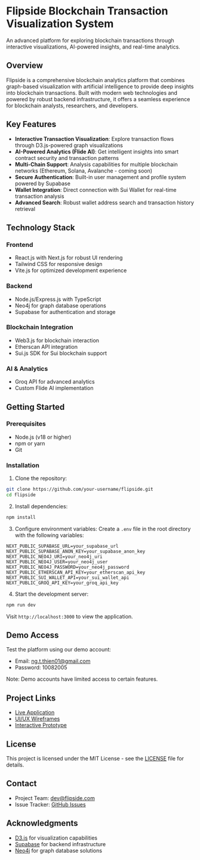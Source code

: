 # Flipside Blockchain Transaction Visualization System

An advanced platform for exploring blockchain transactions through interactive visualizations, AI-powered insights, and real-time analytics.

## Overview

Flipside is a comprehensive blockchain analytics platform that combines graph-based visualization with artificial intelligence to provide deep insights into blockchain transactions. Built with modern web technologies and powered by robust backend infrastructure, it offers a seamless experience for blockchain analysts, researchers, and developers.

## Key Features

- **Interactive Transaction Visualization**: Explore transaction flows through D3.js-powered graph visualizations
- **AI-Powered Analytics (Flide AI)**: Get intelligent insights into smart contract security and transaction patterns
- **Multi-Chain Support**: Analysis capabilities for multiple blockchain networks (Ethereum, Solana, Avalanche - coming soon)
- **Secure Authentication**: Built-in user management and profile system powered by Supabase
- **Wallet Integration**: Direct connection with Sui Wallet for real-time transaction analysis
- **Advanced Search**: Robust wallet address search and transaction history retrieval

## Technology Stack

### Frontend
- React.js with Next.js for robust UI rendering
- Tailwind CSS for responsive design
- Vite.js for optimized development experience

### Backend
- Node.js/Express.js with TypeScript
- Neo4j for graph database operations
- Supabase for authentication and storage

### Blockchain Integration
- Web3.js for blockchain interaction
- Etherscan API integration
- Sui.js SDK for Sui blockchain support

### AI & Analytics
- Groq API for advanced analytics
- Custom Flide AI implementation

## Getting Started

### Prerequisites
- Node.js (v18 or higher)
- npm or yarn
- Git

### Installation

1. Clone the repository:
```bash
git clone https://github.com/your-username/flipside.git
cd flipside
```

2. Install dependencies:
```bash
npm install
```

3. Configure environment variables:
Create a `.env` file in the root directory with the following variables:
```env
NEXT_PUBLIC_SUPABASE_URL=your_supabase_url
NEXT_PUBLIC_SUPABASE_ANON_KEY=your_supabase_anon_key
NEXT_PUBLIC_NEO4J_URI=your_neo4j_uri
NEXT_PUBLIC_NEO4J_USER=your_neo4j_user
NEXT_PUBLIC_NEO4J_PASSWORD=your_neo4j_password
NEXT_PUBLIC_ETHERSCAN_API_KEY=your_etherscan_api_key
NEXT_PUBLIC_SUI_WALLET_API=your_sui_wallet_api
NEXT_PUBLIC_GROQ_API_KEY=your_groq_api_key
```

4. Start the development server:
```bash
npm run dev
```

Visit `http://localhost:3000` to view the application.

## Demo Access

Test the platform using our demo account:
- Email: ng.t.thien01@gmail.com
- Password: 10082005

Note: Demo accounts have limited access to certain features.

## Project Links

- [Live Application](https://flipsidecrypto.netlify.app)
- [UI/UX Wireframes](https://www.figma.com/design/y9tMd5JwtFGaeYGNZr4Cn4/Flipside-Prototype-Design)
- [Interactive Prototype](https://www.figma.com/proto/y9tMd5JwtFGaeYGNZr4Cn4/Flipside-Prototype-Design)

## License

This project is licensed under the MIT License - see the [LICENSE](LICENSE) file for details.

## Contact

- Project Team: dev@flipside.com
- Issue Tracker: [GitHub Issues](https://github.com/your-username/flipside/issues)

## Acknowledgments

- [D3.js](https://d3js.org/) for visualization capabilities
- [Supabase](https://supabase.com/) for backend infrastructure
- [Neo4j](https://neo4j.com/) for graph database solutions
